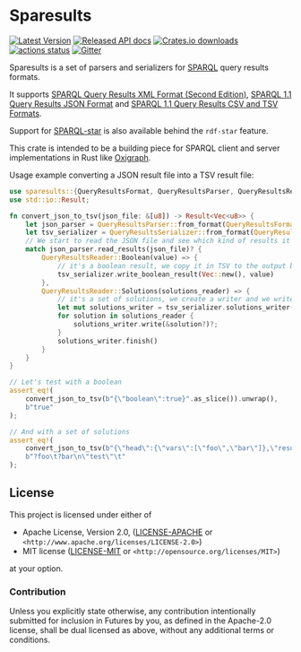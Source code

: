 Sparesults
==========

[![Latest Version](https://img.shields.io/crates/v/sparesults.svg)](https://crates.io/crates/sparesults)
[![Released API docs](https://docs.rs/sparesults/badge.svg)](https://docs.rs/sparesults)
[![Crates.io downloads](https://img.shields.io/crates/d/sparesults)](https://crates.io/crates/sparesults)
[![actions status](https://github.com/oxigraph/oxigraph/workflows/build/badge.svg)](https://github.com/oxigraph/oxigraph/actions)
[![Gitter](https://badges.gitter.im/oxigraph/community.svg)](https://gitter.im/oxigraph/community?utm_source=badge&utm_medium=badge&utm_campaign=pr-badge)

Sparesults is a set of parsers and serializers for [SPARQL](https://www.w3.org/TR/sparql11-overview/) query results formats.

It supports [SPARQL Query Results XML Format (Second Edition)](http://www.w3.org/TR/rdf-sparql-XMLres/), [SPARQL 1.1 Query Results JSON Format](https://www.w3.org/TR/sparql11-results-json/) and [SPARQL 1.1 Query Results CSV and TSV Formats](https://www.w3.org/TR/2013/REC-sparql11-results-csv-tsv-20130321/).

Support for [SPARQL-star](https://w3c.github.io/rdf-star/cg-spec/#query-result-formats) is also available behind the `rdf-star` feature.

This crate is intended to be a building piece for SPARQL client and server implementations in Rust like [Oxigraph](https://oxigraph.org).

Usage example converting a JSON result file into a TSV result file:

```rust
use sparesults::{QueryResultsFormat, QueryResultsParser, QueryResultsReader, QueryResultsSerializer};
use std::io::Result;

fn convert_json_to_tsv(json_file: &[u8]) -> Result<Vec<u8>> {
    let json_parser = QueryResultsParser::from_format(QueryResultsFormat::Json);
    let tsv_serializer = QueryResultsSerializer::from_format(QueryResultsFormat::Tsv);
    // We start to read the JSON file and see which kind of results it is
    match json_parser.read_results(json_file)? {
        QueryResultsReader::Boolean(value) => {
            // it's a boolean result, we copy it in TSV to the output buffer
            tsv_serializer.write_boolean_result(Vec::new(), value)
        },
        QueryResultsReader::Solutions(solutions_reader) => {
            // it's a set of solutions, we create a writer and we write to it while reading in streaming from the JSON file
            let mut solutions_writer = tsv_serializer.solutions_writer(Vec::new(), solutions_reader.variables().to_vec())?;
            for solution in solutions_reader {
                solutions_writer.write(&solution?)?;
            }
            solutions_writer.finish()
        }
    }
}

// Let's test with a boolean
assert_eq!(
    convert_json_to_tsv(b"{\"boolean\":true}".as_slice()).unwrap(),
    b"true"
);

// And with a set of solutions
assert_eq!(
    convert_json_to_tsv(b"{\"head\":{\"vars\":[\"foo\",\"bar\"]},\"results\":{\"bindings\":[{\"foo\":{\"type\":\"literal\",\"value\":\"test\"}}]}}".as_slice()).unwrap(),
    b"?foo\t?bar\n\"test\"\t"
);
```

## License

This project is licensed under either of

* Apache License, Version 2.0, ([LICENSE-APACHE](../LICENSE-APACHE) or
  `<http://www.apache.org/licenses/LICENSE-2.0>`)
* MIT license ([LICENSE-MIT](../LICENSE-MIT) or
  `<http://opensource.org/licenses/MIT>`)

at your option.


### Contribution

Unless you explicitly state otherwise, any contribution intentionally submitted for inclusion in Futures by you, as defined in the Apache-2.0 license, shall be dual licensed as above, without any additional terms or conditions.

